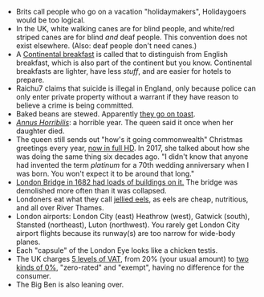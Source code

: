 - Brits call people who go on a vacation "holidaymakers", Holidaygoers would be too logical.
- In the UK, white walking canes are for blind people, and white/red striped canes are for blind _and_ deaf people. This convention does not exist elsewhere. (Also: deaf people don't need canes.)
- A [Continental breakfast](http://www.wisegeek.org/what-is-a-continental-breakfast.htm#didyouknowout) is called that to distinguish from English breakfast, which is also part of the continent but you know. Continental breakfasts are lighter, have less _stuff_, and are easier for hotels to prepare.
- Raichu7 claims that suicide is illegal in England, only because police can only enter private property without a warrant if they have reason to believe a crime is being committed.
- Baked beans are stewed. Apparently [they go on toast](https://en.wikipedia.org/wiki/Full_breakfast#England).
- [_Annus Horribilis_](https://en.wikipedia.org/wiki/Annus_horribilis): a horrible year. The queen said it once when her daughter died.
- The queen still sends out "how's it going commonwealth" Christmas greetings every year, [now in full HD](https://www.youtube.com/watch?v=IjTBcqpl2kc). In 2017, she talked about how she was doing the same thing six decades ago. "I didn't know that anyone had invented the term _platinum_ for a 70th wedding anniversary when I was born. You won't expect it to be around that long."
- [London Bridge in 1682 had loads of buildings on it.](https://en.wikipedia.org/wiki/London_Bridge) The bridge was demolished more often than it was collapsed.
- Londoners eat what they call [jellied eels](https://en.wikipedia.org/wiki/Jellied_eels), as eels are cheap, nutritious, and all over River Thames.
- London airports: London City (east) Heathrow (west), Gatwick (south), Stansted (northeast), Luton (northwest). You rarely get London City airport flights because its runway(s) are too narrow for wide-body planes.
- Each "capsule" of the London Eye looks like a chicken testis.
- The UK charges [5 levels of VAT](https://en.wikipedia.org/wiki/Value-added_tax_in_the_United_Kingdom), from 20% (your usual amount) to [two kinds of 0%](http://www.taxpolicycenter.org/briefing-book/what-difference-between-zero-rating-and-exempting-good-vat), "zero-rated" and "exempt", having no difference for the consumer.
- The Big Ben is also leaning over.
